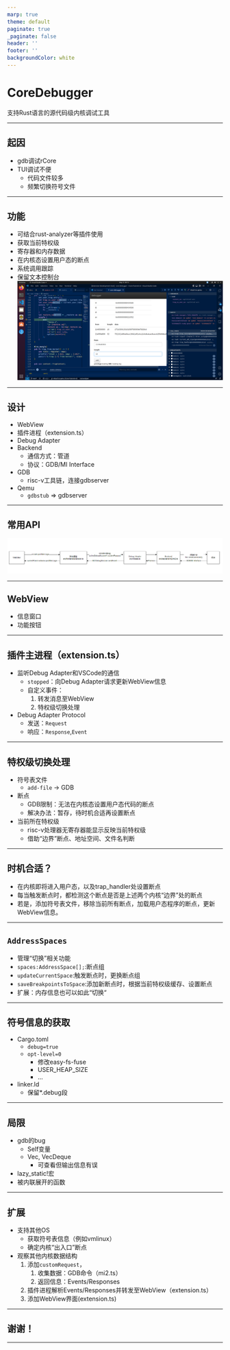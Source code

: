 ```yaml
---
marp: true
theme: default
paginate: true
_paginate: false
header: ''
footer: ''
backgroundColor: white
---
```


# CoreDebugger
支持Rust语言的源代码级内核调试工具

---

## 起因
- gdb调试rCore
- TUI调试不便
	- 代码文件较多
	- 频繁切换符号文件
---
## 功能
- 可结合rust-analyzer等插件使用
- 获取当前特权级
- 寄存器和内存数据
- 在内核态设置用户态的断点
- 系统调用跟踪
- 保留文本控制台
![bg contain right:60%](./imgs/coredebugger-screenshot-bootstrap-mid.png)
---

## 设计
- WebView
- 插件进程（extension.ts）
- Debug Adapter
- Backend
	- 通信方式：管道
	- 协议：GDB/MI Interface
- GDB
	- risc-v工具链，连接gdbserver
- Qemu
	- `gdbstub` => gdbserver
---
## 常用API
![](./imgs/new-Coredebugger-APIs.png)


---
## WebView
- 信息窗口
- 功能按钮

---
## 插件主进程（extension.ts）
- 监听Debug Adapter和VSCode的通信
	- `stopped`：向Debug Adapter请求更新WebView信息
	- 自定义事件：
		1. 转发消息至WebView
		2. 特权级切换处理
- Debug Adapter Protocol
	- 发送：`Request`
	- 响应：`Response`,`Event`
---
## 特权级切换处理
- 符号表文件
	- `add-file` -> GDB
- 断点
	- GDB限制：无法在内核态设置用户态代码的断点
	- 解决办法：暂存，待时机合适再设置断点
- 当前所在特权级
	- risc-v处理器无寄存器能显示反映当前特权级
	- 借助“边界”断点、地址空间、文件名判断
---
## 时机合适？
- 在内核即将进入用户态，以及trap_handler处设置断点
- 每当触发断点时，都检测这个断点是否是上述两个内核“边界”处的断点
- 若是，添加符号表文件，移除当前所有断点，加载用户态程序的断点，更新WebView信息。

---

## `AddressSpaces`
- 管理“切换”相关功能
- `spaces:AddressSpace[];`:断点组
- `updateCurrentSpace`:触发断点时，更换断点组
- `saveBreakpointsToSpace`:添加新断点时，根据当前特权级缓存、设置断点
- 扩展：内存信息也可以如此“切换“
---

## 符号信息的获取
- Cargo.toml
	- `debug=true`
	- `opt-level=0`
		- 修改easy-fs-fuse
		- USER_HEAP_SIZE
		- ...
- linker.ld
	- 保留*.debug段

---

## 局限
- gdb的bug
	- Self变量
	- Vec, VecDeque
		- 可查看但输出信息有误
- lazy_static!宏
- 被内联展开的函数

---
## 扩展
- 支持其他OS
	- 获取符号表信息（例如vmlinux）
	- 确定内核“出入口”断点
- 观察其他内核数据结构
	1. 添加`customRequest`，
		1. 收集数据：GDB命令（mi2.ts）
		1. 返回信息：Events/Responses
	1. 插件进程解析Events/Responses并转发至WebView（extension.ts）
	2. 添加WebView界面(extension.ts)


---



## 谢谢！
---


